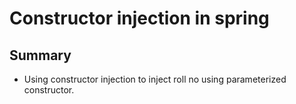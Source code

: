 # Constructor injection in spring

## Summary
- Using constructor injection to inject roll no using parameterized constructor.